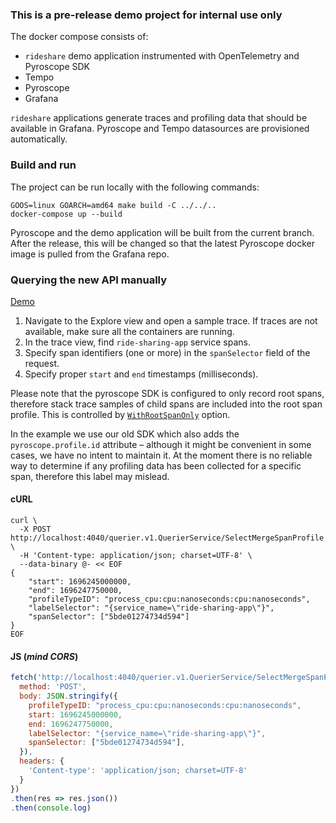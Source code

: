 ### This is a pre-release demo project for internal use only

The docker compose consists of:
 - `rideshare` demo application instrumented with OpenTelemetry and Pyroscope SDK
 - Tempo
 - Pyroscope
 - Grafana

`rideshare` applications generate traces and profiling data that should be available in Grafana.
Pyroscope and Tempo datasources are provisioned automatically.

### Build and run

The project can be run locally with the following commands:

```shell
GOOS=linux GOARCH=amd64 make build -C ../../..
docker-compose up --build
```

Pyroscope and the demo application will be built from the current branch.  After the release, this will be changed so that the latest Pyroscope docker image is pulled from the Grafana repo.

### Querying the new API manually

[Demo](https://github.com/grafana/pyroscope/assets/12090599/46b5560b-003b-4009-8767-0ee53833d06b)

1. Navigate to the Explore view and open a sample trace. If traces are not available, make sure all the containers are running.
2. In the trace view, find `ride-sharing-app` service spans.
3. Specify span identifiers (one or more) in the `spanSelector` field of the request.
4. Specify proper `start` and `end` timestamps (milliseconds).

Please note that the pyroscope SDK is configured to only record root spans, therefore stack trace samples
of child spans are included into the root span profile. This is controlled by [`WithRootSpanOnly`](../../golang-push/rideshare/main.go#L98) option.

In the example we use our old SDK which also adds the `pyroscope.profile.id` attribute – although it
might be convenient in some cases, we have no intent to maintain it. At the moment there is no reliable
way to determine if any profiling data has been collected for a specific span, therefore this
label may mislead.

#### cURL

```shel
curl \
  -X POST http://localhost:4040/querier.v1.QuerierService/SelectMergeSpanProfile \
  -H 'Content-type: application/json; charset=UTF-8' \
  --data-binary @- << EOF
{
    "start": 1696245000000,
    "end": 1696247750000,
    "profileTypeID": "process_cpu:cpu:nanoseconds:cpu:nanoseconds",
    "labelSelector": "{service_name=\"ride-sharing-app\"}",
    "spanSelector": ["5bde01274734d594"]
}
EOF
```

#### JS (_mind CORS_)

```js
fetch('http://localhost:4040/querier.v1.QuerierService/SelectMergeSpanProfile', {
  method: 'POST',
  body: JSON.stringify({
    profileTypeID: "process_cpu:cpu:nanoseconds:cpu:nanoseconds",
    start: 1696245000000,
    end: 1696247750000,
    labelSelector: "{service_name=\"ride-sharing-app\"}",
    spanSelector: ["5bde01274734d594"], 
  }),
  headers: {
    'Content-type': 'application/json; charset=UTF-8'
  }
})
.then(res => res.json())
.then(console.log) 
```
